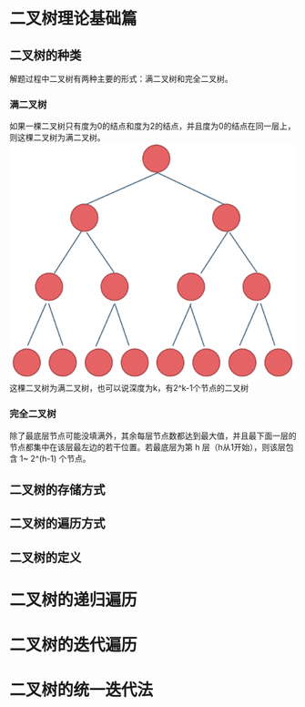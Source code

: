 

# 二叉树理论基础篇

## 二叉树的种类
解题过程中二叉树有两种主要的形式：满二叉树和完全二叉树。

### 满二叉树
如果一棵二叉树只有度为0的结点和度为2的结点，并且度为0的结点在同一层上，则这棵二叉树为满二叉树。
![](img/2024-03-12-23-49-25.png)
这棵二叉树为满二叉树，也可以说深度为k，有2^k-1个节点的二叉树

### 完全二叉树
除了最底层节点可能没填满外，其余每层节点数都达到最大值，并且最下面一层的节点都集中在该层最左边的若干位置。若最底层为第 h 层（h从1开始），则该层包含 1~ 2^(h-1) 个节点。


## 二叉树的存储方式

## 二叉树的遍历方式

## 二叉树的定义

# 二叉树的递归遍历

# 二叉树的迭代遍历

# 二叉树的统一迭代法